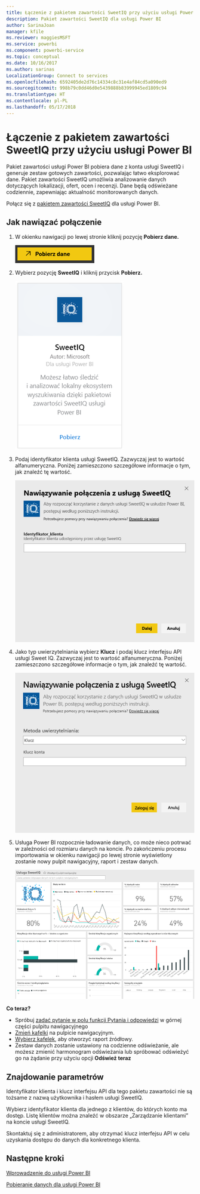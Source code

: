 ```yaml
---
title: Łączenie z pakietem zawartości SweetIQ przy użyciu usługi Power BI
description: Pakiet zawartości SweetIQ dla usługi Power BI
author: SarinaJoan
manager: kfile
ms.reviewer: maggiesMSFT
ms.service: powerbi
ms.component: powerbi-service
ms.topic: conceptual
ms.date: 10/16/2017
ms.author: sarinas
LocalizationGroup: Connect to services
ms.openlocfilehash: 6592405de2d76c14334c8c31e4af84cd5a090ed9
ms.sourcegitcommit: 998b79c0dd46d0e5439888b83999945ed1809c94
ms.translationtype: HT
ms.contentlocale: pl-PL
ms.lasthandoff: 05/17/2018
---
```

# <a name="connect-to-sweetiq-with-power-bi"></a>Łączenie z pakietem zawartości SweetIQ przy użyciu usługi Power BI
Pakiet zawartości usługi Power BI pobiera dane z konta usługi SweetIQ i generuje zestaw gotowych zawartości, pozwalając łatwo eksplorować dane. Pakiet zawartości SweetIQ umożliwia analizowanie danych dotyczących lokalizacji, ofert, ocen i recenzji. Dane będą odświeżane codziennie, zapewniając aktualność monitorowanych danych.

Połącz się z [pakietem zawartości SweetIQ](https://app.powerbi.com/groups/me/getdata/services/sweetiq) dla usługi Power BI.

## <a name="how-to-connect"></a>Jak nawiązać połączenie
1. W okienku nawigacji po lewej stronie kliknij pozycję **Pobierz dane.**
   
    ![](media/service-connect-to-sweetiq/getdata.png)
2. Wybierz pozycję **SweetIQ** i kliknij przycisk **Pobierz.**
   
    ![](media/service-connect-to-sweetiq/sweetiq.png)
3. Podaj identyfikator klienta usługi SweetIQ. Zazwyczaj jest to wartość alfanumeryczna. Poniżej zamieszczono szczegółowe informacje o tym, jak znaleźć tę wartość.
   
    ![](media/service-connect-to-sweetiq/parameter.png)
4. Jako typ uwierzytelniania wybierz **Klucz** i podaj klucz interfejsu API usługi Sweet IQ. Zazwyczaj jest to wartość alfanumeryczna. Poniżej zamieszczono szczegółowe informacje o tym, jak znaleźć tę wartość.
   
    ![](media/service-connect-to-sweetiq/credentials.png)
5. Usługa Power BI rozpocznie ładowanie danych, co może nieco potrwać w zależności od rozmiaru danych na koncie. Po zakończeniu procesu importowania w okienku nawigacji po lewej stronie wyświetlony zostanie nowy pulpit nawigacyjny, raport i zestaw danych.
   
    ![](media/service-connect-to-sweetiq/dashboard.png)

**Co teraz?**

* Spróbuj [zadać pytanie w polu funkcji Pytania i odpowiedzi](power-bi-q-and-a.md) w górnej części pulpitu nawigacyjnego
* [Zmień kafelki](service-dashboard-edit-tile.md) na pulpicie nawigacyjnym.
* [Wybierz kafelek](service-dashboard-tiles.md), aby otworzyć raport źródłowy.
* Zestaw danych zostanie ustawiony na codzienne odświeżanie, ale możesz zmienić harmonogram odświeżania lub spróbować odświeżyć go na żądanie przy użyciu opcji **Odśwież teraz**

## <a name="finding-parameters"></a>Znajdowanie parametrów
Identyfikator klienta i klucz interfejsu API dla tego pakietu zawartości nie są tożsame z nazwą użytkownika i hasłem usługi SweetIQ.

Wybierz identyfikator klienta dla jednego z klientów, do których konto ma dostęp. Listę klientów można znaleźć w obszarze „Zarządzanie klientami” na koncie usługi SweetIQ.

Skontaktuj się z administratorem, aby otrzymać klucz interfejsu API w celu uzyskania dostępu do danych dla konkretnego klienta.

## <a name="next-steps"></a>Następne kroki
[Wprowadzenie do usługi Power BI](service-get-started.md)

[Pobieranie danych dla usługi Power BI](service-get-data.md)

